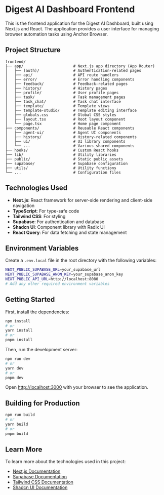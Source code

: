 # Digest AI Dashboard Frontend

This is the frontend application for the Digest AI Dashboard, built using Next.js and React. The application provides a user interface for managing browser automation tasks using Anchor Browser.

## Project Structure

```
frontend/
├── app/                      # Next.js app directory (App Router)
│   ├── (auth)/               # Authentication-related pages
│   ├── api/                  # API route handlers
│   ├── error/                # Error handling components
│   ├── feedback/             # Feedback-related pages
│   ├── history/              # History pages
│   ├── profile/              # User profile pages
│   ├── task/                 # Task management pages
│   ├── task_chat/            # Task chat interface
│   ├── template/             # Template views
│   ├── template-studio/      # Template editing interface
│   ├── globals.css           # Global CSS styles
│   ├── layout.tsx            # Root layout component
│   └── page.tsx              # Home page component
├── components/               # Reusable React components
│   ├── agent-ui/             # Agent UI components
│   ├── history/              # History-related components
│   ├── ui/                   # UI library components
│   └── ...                   # Various shared components
├── hooks/                    # Custom React hooks
├── lib/                      # Utility libraries
├── public/                   # Static public assets
├── supabase/                 # Supabase configuration
├── utils/                    # Utility functions
└── ...                       # Configuration files
```

## Technologies Used

- **Next.js**: React framework for server-side rendering and client-side navigation
- **TypeScript**: For type-safe code
- **Tailwind CSS**: For styling
- **Supabase**: For authentication and database
- **Shadcn UI**: Component library with Radix UI
- **React Query**: For data fetching and state management

## Environment Variables

Create a `.env.local` file in the root directory with the following variables:

```bash
NEXT_PUBLIC_SUPABASE_URL=your_supabase_url
NEXT_PUBLIC_SUPABASE_ANON_KEY=your_supabase_anon_key
NEXT_PUBLIC_API_URL=http://localhost:8080
# Add any other required environment variables
```

## Getting Started

First, install the dependencies:

```bash
npm install
# or
yarn install
# or
pnpm install
```

Then, run the development server:

```bash
npm run dev
# or
yarn dev
# or
pnpm dev
```

Open [http://localhost:3000](http://localhost:3000) with your browser to see the application.

## Building for Production

```bash
npm run build
# or
yarn build
# or
pnpm build
```

## Learn More

To learn more about the technologies used in this project:

- [Next.js Documentation](https://nextjs.org/docs)
- [Supabase Documentation](https://supabase.io/docs)
- [Tailwind CSS Documentation](https://tailwindcss.com/docs)
- [Shadcn UI Documentation](https://ui.shadcn.com)
